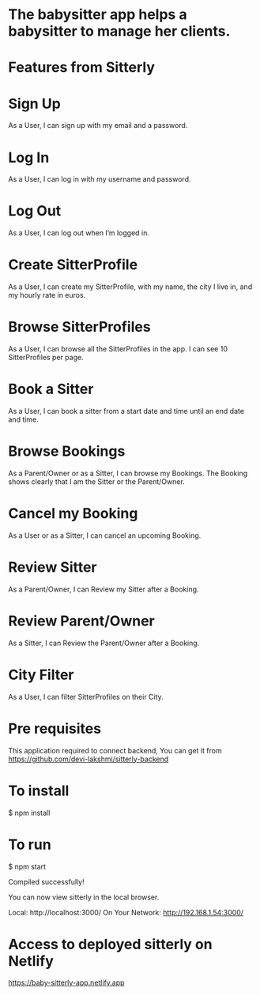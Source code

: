 # The babysitter app helps a babysitter to manage her clients. 
# Features from Sitterly

# Sign Up  
As a User, I can sign up with my email and a password.
# Log In  
As a User, I can log in with my username and password.
#  Log Out 
 As a User, I can log out when I’m logged in.

# Create SitterProfile 
 As a User, I can create my SitterProfile, with my name, the city I live in, and my hourly rate in euros.
# Browse SitterProfiles 
 As a User, I can browse all the SitterProfiles in the app. I can see 10 SitterProfiles per page.
# Book a Sitter 
 As a User, I can book a sitter from a start date and time until an end date and time.
# Browse Bookings 
 As a Parent/Owner or as a Sitter, I can browse my Bookings. The Booking shows clearly that I am the Sitter or the Parent/Owner.
# Cancel my Booking 
 As a User or as a Sitter, I can cancel an upcoming Booking.
# Review Sitter 
 As a Parent/Owner, I can Review my Sitter after a Booking.
# Review Parent/Owner 
As a Sitter, I can Review the Parent/Owner after a Booking.
# City Filter 
 As a User, I can filter SitterProfiles on their City.

# Pre requisites

This application required to connect backend, You can get it from https://github.com/devi-lakshmi/sitterly-backend

# To install
$ npm install

# To run
$ npm start

 Compiled successfully!

 You can now view sitterly in the local browser.

  Local:            http://localhost:3000/
  On Your Network:  http://192.168.1.54:3000/
  
# Access to deployed sitterly on Netlify
https://baby-sitterly-app.netlify.app
